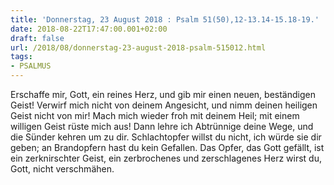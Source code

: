 ```yaml
---
title: 'Donnerstag, 23 August 2018 : Psalm 51(50),12-13.14-15.18-19.'
date: 2018-08-22T17:47:00.001+02:00
draft: false
url: /2018/08/donnerstag-23-august-2018-psalm-515012.html
tags: 
- PSALMUS
---
```


Erschaffe mir, Gott, ein reines Herz, und gib mir einen neuen, beständigen Geist! Verwirf mich nicht von deinem Angesicht, und nimm deinen heiligen Geist nicht von mir! Mach mich wieder froh mit deinem Heil; mit einem willigen Geist rüste mich aus! Dann lehre ich Abtrünnige deine Wege, und die Sünder kehren um zu dir. Schlachtopfer willst du nicht, ich würde sie dir geben; an Brandopfern hast du kein Gefallen. Das Opfer, das Gott gefällt, ist ein zerknirschter Geist, ein zerbrochenes und zerschlagenes Herz wirst du, Gott, nicht verschmähen.
